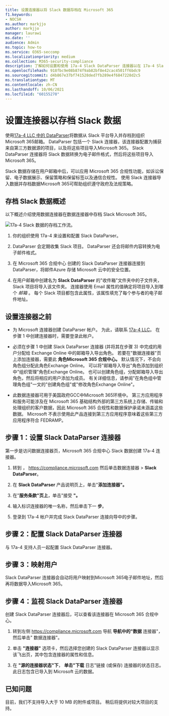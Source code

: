 ```yaml
---
title: 设置连接器以将 Slack 数据存档在 Microsoft 365
f1.keywords:
- NOCSH
ms.author: markjjo
author: markjjo
manager: laurawi
ms.date: ''
audience: Admin
ms.topic: how-to
ms.service: O365-seccomp
ms.localizationpriority: medium
ms.collection: M365-security-compliance
description: 了解如何设置和使用 17a-4 Slack DataParser 连接器以在 17a-4 Slack 中导入和存档 Slack Microsoft 365。
ms.openlocfilehash: 918fbc9e08b874f9ab82bf8e42cac4501ff6bdc9
ms.sourcegitcommit: d4b867e37bf741528ded7fb289e4f6847228d2c5
ms.translationtype: MT
ms.contentlocale: zh-CN
ms.lasthandoff: 10/06/2021
ms.locfileid: "60155270"
---
```

# <a name="set-up-a-connector-to-archive-slack-data"></a>设置连接器以存档 Slack 数据

使用[17a-4 LLC 中的 DataParser](https://www.17a-4.com/slack-dataparser/)将数据从 Slack 平台导入并存档到组织Microsoft 365邮箱。 DataParser 包括一个 Slack 连接器，该连接器配置为捕获来自第三方数据源的项目，以及将这些项目导入Microsoft 365。 Slack DataParser 连接器将 Slack 数据转换为电子邮件格式，然后将这些项目导入 Microsoft 365。

Slack 数据存储在用户邮箱中后，可以应用 Microsoft 365 合规性功能，如诉讼保留、电子数据展示、保留策略和保留标签以及通信合规性。 使用 Slack 连接器导入数据并存档数据Microsoft 365可帮助组织遵守政府及法规策略。

## <a name="overview-of-archiving-slack-data"></a>存档 Slack 数据概述

以下概述介绍使用数据连接器在数据连接器中存档 Slack Microsoft 365。

![17a-4 Slack 数据的存档工作流。](../media/SlackDataParserConnectorWorkflow.png)

1. 你的组织使用 17a-4 来设置和配置 Slack DataParser。

2. DataParser 会定期收集 Slack 项目。 DataParser 还会将邮件内容转换为电子邮件格式。

3. 在 Microsoft 365 合规中心 创建的 Slack DataParser 连接器连接到 DataParser，将邮件Azure 存储 Microsoft 云中的安全位置。

4. 在用户邮箱中创建名为 **Slack DataParser** 的"收件箱"文件夹中的子文件夹，Slack 项目将导入该文件夹。 连接器使用 Email 属性的值确定将项目导入到哪个 *邮箱* 。 每个 Slack 项目都包含此属性，该属性填充了每个参与者的电子邮件地址。

## <a name="before-you-set-up-a-connector"></a>设置连接器之前

- 为 Microsoft 连接器创建 DataParser 帐户。 为此，请联系 [17a-4 LLC](https://www.17a-4.com/contact/)。 在步骤 1 中创建连接器时，需要登录此帐户。

- 必须在步骤 1 中创建 Slack DataParser 连接器 (并将其在步骤 3) 中完成的用户分配给 Exchange Online 中的邮箱导入导出角色。 若要在"数据连接器"页上添加连接器，需要此 **角色Microsoft 365 合规中心。** 默认情况下，不会向角色组分配此角色Exchange Online。 可以将"邮箱导入导出"角色添加到组织中"组织管理"角色Exchange Online。 也可以创建角色组，分配邮箱导入导出角色，然后将相应的用户添加为成员。 有关详细信息，请参阅"在角色[](/Exchange/permissions-exo/role-groups#create-role-groups)组中管理角色组[](/Exchange/permissions-exo/role-groups#modify-role-groups)"一文的"创建角色组"或"修改角色Exchange Online"。

- 此数据连接器可用于美国政府GCC中Microsoft 365环境中。 第三方应用程序和服务可能涉及在 Microsoft 365 基础结构外部的第三方系统上存储、传输和处理组织的客户数据，因此 Microsoft 365 合规性和数据保护承诺未涵盖这些数据。 Microsoft 不表示使用此产品连接到第三方应用程序意味着这些第三方应用程序符合 FEDRAMP。

## <a name="step-1-set-up-a-slack-dataparser-connector"></a>步骤 1：设置 Slack DataParser 连接器

第一步是访问数据连接器页，Microsoft 365 合规中心 Slack 数据创建 17a-4 连接器。

1. 转到 ， <https://compliance.microsoft.com> 然后单击数据连接器  >  **Slack DataParser**。

2. 在 **Slack DataParser** 产品说明页上，单击"**添加连接器"。**

3. 在"**服务条款"页上**，单击"接受 **"。**

4. 输入标识连接器的唯一名称，然后单击下一 **步**。

5. 登录到 17a-4 帐户并完成 Slack DataParser 连接向导中的步骤。

## <a name="step-2-configure-the-slack-dataparser-connector"></a>步骤 2：配置 Slack DataParser 连接器

与 17a-4 支持人员一起配置 Slack DataParser 连接器。

## <a name="step-3-map-users"></a>步骤 3：映射用户

Slack DataParser 连接器会自动将用户映射到Microsoft 365电子邮件地址，然后再将数据导入Microsoft 365。

## <a name="step-4-monitor-the-slack-dataparser-connector"></a>步骤 4：监视 Slack DataParser 连接器

创建 Slack DataParser 连接器后，可以查看该连接器在 Microsoft 365 合规中心。

1. 转到左侧 <https://compliance.microsoft.com> 导航 **导航中的"数据** 连接器"，然后单击" 数据连接器"。

2. 单击 **"连接器"** 选项卡，然后选择您创建的 Slack DataParser 连接器以显示该飞出页，其中包含连接器的属性和信息。

3. 在 **"源的连接器状态"下**， **单击"下载** 日志"链接 (或保存) 连接器的状态日志。 此日志包含已导入到 Microsoft 云的数据。

## <a name="known-issues"></a>已知问题

目前，我们不支持导入大于 10 MB 的附件或项目。 稍后将提供对较大项目的支持。
